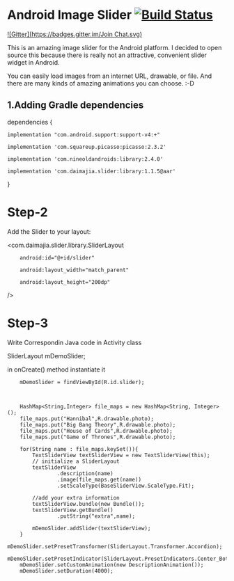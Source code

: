 # Android Image Slider [![Build Status](https://travis-ci.org/daimajia/AndroidImageSlider.svg)](https://travis-ci.org/daimajia/AndroidImageSlider)

[![Gitter](https://badges.gitter.im/Join Chat.svg)](https://gitter.im/daimajia/AndroidImageSlider?utm_source=badge&utm_medium=badge&utm_campaign=pr-badge&utm_content=badge)
 
This is an amazing image slider for the Android platform. I decided to open source this because there is really not an attractive, convenient slider widget in Android.
 
You can easily load images from an internet URL, drawable, or file. And there are many kinds of amazing animations you can choose. :-D

## 1.Adding Gradle dependencies



dependencies {

    implementation "com.android.support:support-v4:+"
    
    implementation 'com.squareup.picasso:picasso:2.3.2'
    
    implementation 'com.nineoldandroids:library:2.4.0'
    
    implementation 'com.daimajia.slider:library:1.1.5@aar'
    
}

# Step-2

Add the Slider to your layout:



<com.daimajia.slider.library.SliderLayout

        android:id="@+id/slider"
        
        android:layout_width="match_parent"
        
        android:layout_height="200dp"
        
/>

# Step-3

Write Correspondin Java code in Activity class

SliderLayout mDemoSlider;

in onCreate() method instantiate it

        mDemoSlider = findViewById(R.id.slider);


        
        HashMap<String,Integer> file_maps = new HashMap<String, Integer>();
        file_maps.put("Hannibal",R.drawable.photo);
        file_maps.put("Big Bang Theory",R.drawable.photo);
        file_maps.put("House of Cards",R.drawable.photo);
        file_maps.put("Game of Thrones",R.drawable.photo);

        for(String name : file_maps.keySet()){
            TextSliderView textSliderView = new TextSliderView(this);
            // initialize a SliderLayout
            textSliderView
                    .description(name)
                    .image(file_maps.get(name))
                    .setScaleType(BaseSliderView.ScaleType.Fit);

            //add your extra information
            textSliderView.bundle(new Bundle());
            textSliderView.getBundle()
                    .putString("extra",name);

            mDemoSlider.addSlider(textSliderView);
        }
        mDemoSlider.setPresetTransformer(SliderLayout.Transformer.Accordion);
        mDemoSlider.setPresetIndicator(SliderLayout.PresetIndicators.Center_Bottom);
        mDemoSlider.setCustomAnimation(new DescriptionAnimation());
        mDemoSlider.setDuration(4000);
        
